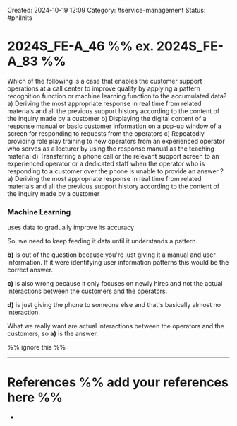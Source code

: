 Created: 2024-10-19 12:09
Category: #service-management
Status: #philnits



# 2024S_FE-A_46 %% ex. 2024S_FE-A_83 %%

Which of the following is a case that enables the customer support operations at a call
center to improve quality by applying a pattern recognition function or machine learning
function to the accumulated data?
a) Deriving the most appropriate response in real time from related materials and all the
previous support history according to the content of the inquiry made by a customer
b) Displaying the digital content of a response manual or basic customer information on a
pop-up window of a screen for responding to requests from the operators
c) Repeatedly providing role play training to new operators from an experienced operator
who serves as a lecturer by using the response manual as the teaching material
d) Transferring a phone call or the relevant support screen to an experienced operator or a
dedicated staff when the operator who is responding to a customer over the phone is
unable to provide an answer
?
a) Deriving the most appropriate response in real time from related materials and all the
previous support history according to the content of the inquiry made by a customer

### Machine Learning
uses data to gradually improve its accuracy

So, we need to keep feeding it data until it understands a pattern.

**b)** is out of the question because you're just giving it a manual and user information. If it were identifying user information patterns this would be the correct answer.

**c)** is also wrong because it only focuses on newly hires and not the actual interactions between the customers and the operators.

**d)** is just giving the phone to someone else and that's basically almost no interaction.

What we really want are actual interactions between the operators and the customers, so **a)** is the answer.




%% ignore this %%
<!--SR:!2024-10-23,3,250-->
---









# References %% add your references here %%
- 